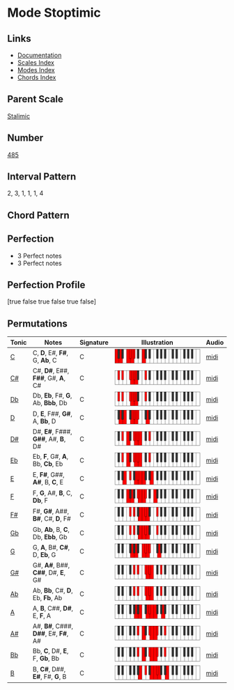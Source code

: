 # Mode Stoptimic

## Links

- [Documentation](index.md)
- [Scales Index](Scales.md)
- [Modes Index](Modes.md)
- [Chords Index](Chords.md)

## Parent Scale

[Stalimic](ScaleStalimic.md)

## Number

[485](https://ianring.com/musictheory/scales/485)

## Interval Pattern

2, 3, 1, 1, 1, 4

## Chord Pattern



## Perfection

- 3 Perfect notes
- 3 Perfect notes

## Perfection Profile

[true false true false true false]

## Permutations

| Tonic | Notes | Signature | Illustration | Audio |
|-------|-------|-----------|--------------|-------|
| [C](ModeCNaturalStoptimic.md) | C, **D**, E#, **F#**, G, **Ab**, C | C | ![CNaturalStoptimic](ModeCNaturalStoptimic.png) | [midi](https://github.com/edipermadi/music/blob/main/docs/ModeCNaturalStoptimic.mid?raw=true) |
| [C#](ModeCSharpStoptimic.md) | C#, **D#**, E##, **F##**, G#, **A**, C# | C | ![CSharpStoptimic](ModeCSharpStoptimic.png) | [midi](https://github.com/edipermadi/music/blob/main/docs/ModeCSharpStoptimic.mid?raw=true) |
| [Db](ModeDFlatStoptimic.md) | Db, **Eb**, F#, **G**, Ab, **Bbb**, Db | C | ![DFlatStoptimic](ModeDFlatStoptimic.png) | [midi](https://github.com/edipermadi/music/blob/main/docs/ModeDFlatStoptimic.mid?raw=true) |
| [D](ModeDNaturalStoptimic.md) | D, **E**, F##, **G#**, A, **Bb**, D | C | ![DNaturalStoptimic](ModeDNaturalStoptimic.png) | [midi](https://github.com/edipermadi/music/blob/main/docs/ModeDNaturalStoptimic.mid?raw=true) |
| [D#](ModeDSharpStoptimic.md) | D#, **E#**, F###, **G##**, A#, **B**, D# | C | ![DSharpStoptimic](ModeDSharpStoptimic.png) | [midi](https://github.com/edipermadi/music/blob/main/docs/ModeDSharpStoptimic.mid?raw=true) |
| [Eb](ModeEFlatStoptimic.md) | Eb, **F**, G#, **A**, Bb, **Cb**, Eb | C | ![EFlatStoptimic](ModeEFlatStoptimic.png) | [midi](https://github.com/edipermadi/music/blob/main/docs/ModeEFlatStoptimic.mid?raw=true) |
| [E](ModeENaturalStoptimic.md) | E, **F#**, G##, **A#**, B, **C**, E | C | ![ENaturalStoptimic](ModeENaturalStoptimic.png) | [midi](https://github.com/edipermadi/music/blob/main/docs/ModeENaturalStoptimic.mid?raw=true) |
| [F](ModeFNaturalStoptimic.md) | F, **G**, A#, **B**, C, **Db**, F | C | ![FNaturalStoptimic](ModeFNaturalStoptimic.png) | [midi](https://github.com/edipermadi/music/blob/main/docs/ModeFNaturalStoptimic.mid?raw=true) |
| [F#](ModeFSharpStoptimic.md) | F#, **G#**, A##, **B#**, C#, **D**, F# | C | ![FSharpStoptimic](ModeFSharpStoptimic.png) | [midi](https://github.com/edipermadi/music/blob/main/docs/ModeFSharpStoptimic.mid?raw=true) |
| [Gb](ModeGFlatStoptimic.md) | Gb, **Ab**, B, **C**, Db, **Ebb**, Gb | C | ![GFlatStoptimic](ModeGFlatStoptimic.png) | [midi](https://github.com/edipermadi/music/blob/main/docs/ModeGFlatStoptimic.mid?raw=true) |
| [G](ModeGNaturalStoptimic.md) | G, **A**, B#, **C#**, D, **Eb**, G | C | ![GNaturalStoptimic](ModeGNaturalStoptimic.png) | [midi](https://github.com/edipermadi/music/blob/main/docs/ModeGNaturalStoptimic.mid?raw=true) |
| [G#](ModeGSharpStoptimic.md) | G#, **A#**, B##, **C##**, D#, **E**, G# | C | ![GSharpStoptimic](ModeGSharpStoptimic.png) | [midi](https://github.com/edipermadi/music/blob/main/docs/ModeGSharpStoptimic.mid?raw=true) |
| [Ab](ModeAFlatStoptimic.md) | Ab, **Bb**, C#, **D**, Eb, **Fb**, Ab | C | ![AFlatStoptimic](ModeAFlatStoptimic.png) | [midi](https://github.com/edipermadi/music/blob/main/docs/ModeAFlatStoptimic.mid?raw=true) |
| [A](ModeANaturalStoptimic.md) | A, **B**, C##, **D#**, E, **F**, A | C | ![ANaturalStoptimic](ModeANaturalStoptimic.png) | [midi](https://github.com/edipermadi/music/blob/main/docs/ModeANaturalStoptimic.mid?raw=true) |
| [A#](ModeASharpStoptimic.md) | A#, **B#**, C###, **D##**, E#, **F#**, A# | C | ![ASharpStoptimic](ModeASharpStoptimic.png) | [midi](https://github.com/edipermadi/music/blob/main/docs/ModeASharpStoptimic.mid?raw=true) |
| [Bb](ModeBFlatStoptimic.md) | Bb, **C**, D#, **E**, F, **Gb**, Bb | C | ![BFlatStoptimic](ModeBFlatStoptimic.png) | [midi](https://github.com/edipermadi/music/blob/main/docs/ModeBFlatStoptimic.mid?raw=true) |
| [B](ModeBNaturalStoptimic.md) | B, **C#**, D##, **E#**, F#, **G**, B | C | ![BNaturalStoptimic](ModeBNaturalStoptimic.png) | [midi](https://github.com/edipermadi/music/blob/main/docs/ModeBNaturalStoptimic.mid?raw=true) |
